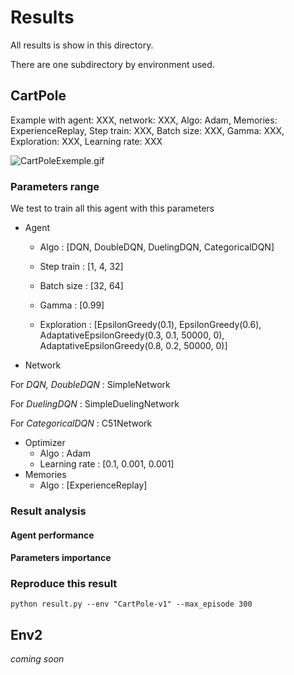 # Results

All results is show in this directory.

There are one subdirectory by environment used.

## CartPole

Example with agent: XXX, network: XXX,  Algo: Adam, Memories: ExperienceReplay, Step train: XXX, Batch size: XXX, Gamma: XXX, Exploration: XXX, Learning rate: XXX

![CartPoleExemple.gif](https://github.com/french-ai/reinforcement/blob/master/result/ressources/cartpole.gif)

### Parameters range

We test to train all this agent with this parameters

* Agent
  * Algo : [DQN, DoubleDQN, DuelingDQN, CategoricalDQN]

  * Step train : [1, 4, 32]
  
  * Batch size : [32, 64]
  
  * Gamma : [0.99]
  
  * Exploration : [EpsilonGreedy(0.1),
                         EpsilonGreedy(0.6),
                         AdaptativeEpsilonGreedy(0.3, 0.1, 50000, 0),
                         AdaptativeEpsilonGreedy(0.8, 0.2, 50000, 0)]
* Network

For _DQN, DoubleDQN_ : SimpleNetwork

For _DuelingDQN_ : SimpleDuelingNetwork

For _CategoricalDQN_ : C51Network
* Optimizer
  * Algo : Adam
  * Learning rate : [0.1, 0.001, 0.001]
* Memories
  * Algo : [ExperienceReplay]

### Result analysis

#### Agent performance


#### Parameters importance


### Reproduce this result

```batch
python result.py --env "CartPole-v1" --max_episode 300
```

## Env2
*coming soon*